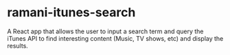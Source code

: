 # ramani-itunes-search
A React app that allows the user to input a search term and query the iTunes API to find interesting content (Music, TV shows, etc) and display the results.
